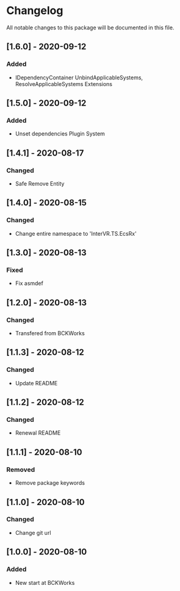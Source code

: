 # Changelog
All notable changes to this package will be documented in this file.

## [1.6.0] - 2020-09-12

### Added

- IDependencyContainer UnbindApplicableSystems, ResolveApplicableSystems Extensions

## [1.5.0] - 2020-09-12

### Added

- Unset dependencies Plugin System


## [1.4.1] - 2020-08-17

### Changed

- Safe Remove Entity

## [1.4.0] - 2020-08-15

### Changed

- Change entire namespace to 'InterVR.TS.EcsRx'

## [1.3.0] - 2020-08-13

### Fixed

- Fix asmdef

## [1.2.0] - 2020-08-13

### Changed

- Transfered from BCKWorks

## [1.1.3] - 2020-08-12

### Changed

- Update README

## [1.1.2] - 2020-08-12

### Changed

- Renewal README

## [1.1.1] - 2020-08-10

### Removed

- Remove package keywords

## [1.1.0] - 2020-08-10

### Changed

- Change git url

## [1.0.0] - 2020-08-10

### Added 

- New start at BCKWorks
